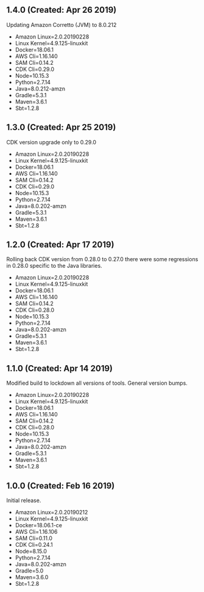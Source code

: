 ## 1.4.0 (Created: Apr 26 2019)

Updating Amazon Corretto (JVM) to 8.0.212

* Amazon Linux=2.0.20190228
* Linux Kernel=4.9.125-linuxkit
* Docker=18.06.1
* AWS Cli=1.16.140
* SAM Cli=0.14.2
* CDK Cli=0.29.0
* Node=10.15.3
* Python=2.7.14
* Java=8.0.212-amzn
* Gradle=5.3.1
* Maven=3.6.1
* Sbt=1.2.8

## 1.3.0 (Created: Apr 25 2019)

CDK version upgrade only to 0.29.0

* Amazon Linux=2.0.20190228
* Linux Kernel=4.9.125-linuxkit
* Docker=18.06.1
* AWS Cli=1.16.140
* SAM Cli=0.14.2
* CDK Cli=0.29.0
* Node=10.15.3
* Python=2.7.14
* Java=8.0.202-amzn
* Gradle=5.3.1
* Maven=3.6.1
* Sbt=1.2.8

## 1.2.0 (Created: Apr 17 2019)

Rolling back CDK version from 0.28.0 to 0.27.0 there were some regressions in 0.28.0 specific to the Java libraries. 

* Amazon Linux=2.0.20190228
* Linux Kernel=4.9.125-linuxkit
* Docker=18.06.1
* AWS Cli=1.16.140
* SAM Cli=0.14.2
* CDK Cli=0.28.0
* Node=10.15.3
* Python=2.7.14
* Java=8.0.202-amzn
* Gradle=5.3.1
* Maven=3.6.1
* Sbt=1.2.8

## 1.1.0 (Created: Apr 14 2019)

Modified build to lockdown all versions of tools. General version bumps. 

* Amazon Linux=2.0.20190228
* Linux Kernel=4.9.125-linuxkit
* Docker=18.06.1
* AWS Cli=1.16.140
* SAM Cli=0.14.2
* CDK Cli=0.28.0
* Node=10.15.3
* Python=2.7.14
* Java=8.0.202-amzn
* Gradle=5.3.1
* Maven=3.6.1
* Sbt=1.2.8

## 1.0.0 (Created: Feb 16 2019)

Initial release.

* Amazon Linux=2.0.20190212
* Linux Kernel=4.9.125-linuxkit
* Docker=18.06.1-ce
* AWS Cli=1.16.106
* SAM Cli=0.11.0
* CDK Cli=0.24.1
* Node=8.15.0
* Python=2.7.14
* Java=8.0.202-amzn
* Gradle=5.0
* Maven=3.6.0
* Sbt=1.2.8
